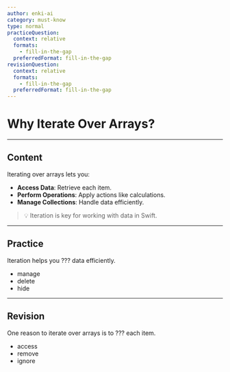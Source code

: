 ```yaml
---
author: enki-ai
category: must-know
type: normal
practiceQuestion:
  context: relative
  formats:
    - fill-in-the-gap
  preferredFormat: fill-in-the-gap
revisionQuestion:
  context: relative
  formats:
    - fill-in-the-gap
  preferredFormat: fill-in-the-gap
---
```


# Why Iterate Over Arrays?

---
## Content

Iterating over arrays lets you:

- **Access Data**: Retrieve each item.
- **Perform Operations**: Apply actions like calculations.
- **Manage Collections**: Handle data efficiently.

> 💡 Iteration is key for working with data in Swift.

---
## Practice

Iteration helps you ??? data efficiently.

- manage
- delete
- hide

---
## Revision

One reason to iterate over arrays is to ??? each item.

- access
- remove
- ignore
